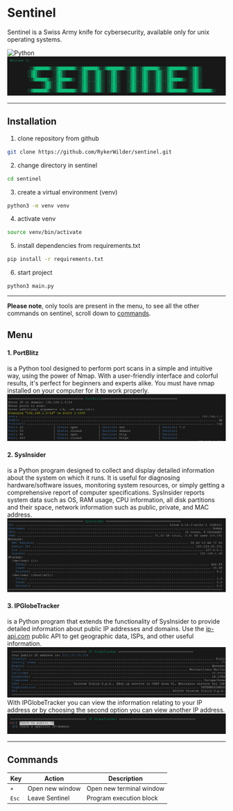 # Sentinel
Sentinel is a Swiss Army knife for cybersecurity, available only for unix operating systems.

![Python](https://img.shields.io/badge/Python-3776AB?style=flat&logo=python&logoColor=white)
![sentinel](./sentinel/assets/welcome.png)

---
## Installation

1. clone repository from github
```bash
git clone https://github.com/RykerWilder/sentinel.git
```

2. change directory in sentinel
```bash
cd sentinel
```

3. create a virtual environment (venv)
```bash
python3 -m venv venv
```

4. activate venv
```bash
source venv/bin/activate
```

5. install dependencies from requirements.txt
```bash
pip install -r requirements.txt
```

6. start project
```bash
python3 main.py
```

---

**Please note**, only tools are present in the menu, to see all the other commands on sentinel, scroll down to [commands](#commands).

## Menu

#### 1. PortBlitz
is a Python tool designed to perform port scans in a simple and intuitive way, using the power of Nmap. With a user-friendly interface and colorful results, it's perfect for beginners and experts alike. You must have nmap installed on your computer for it to work properly.
![PortBlitz](./sentinel/assets/portblitz-output.png)

#### 2. SysInsider
is a Python program designed to collect and display detailed information about the system on which it runs. It is useful for diagnosing hardware/software issues, monitoring system resources, or simply getting a comprehensive report of computer specifications. SysInsider reports system data such as OS, RAM usage, CPU information, all disk partitions and their space, network information such as public, private, and MAC address.
![SysInsider](./sentinel/assets/sysinsider-output.png)

#### 3. IPGlobeTracker
is a Python program that extends the functionality of SysInsider to provide detailed information about public IP addresses and domains. Use the [ip-api.com](https://ip-api.com/) public API to get geographic data, ISPs, and other useful information.
![IPGlobeTrackerOutput](./sentinel/assets/ip-globetracker-output.png)
With IPGlobeTracker you can view the information relating to your IP address or by choosing the second option you can view another IP address.
![IPGlobeTrackerMenu](./sentinel/assets/ip-globetracker-menu.png)

---

## Commands

| Key         | Action              | Description                                |
|------------ |---------------------|--------------------------------------------|
| `+`         | Open new window     | Open new terminal window                   |
| `Esc`       | Leave Sentinel      | Program execution block                    |